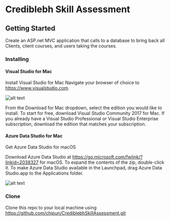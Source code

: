 # Crediblebh Skill Assessment

## Getting Started

Create an ASP.net MVC application that calls to a database to bring back all Clients, client courses, and users taking the courses. 


### Installing

#### Visual Studio for Mac 

Install Visual Studio for Mac
Navigate your browser of choice to https://www.visualstudio.com.

![alt text](https://tutorials.visualstudio.com/vs4mac-install/images/20Download.gif "Logo Title Text 1")


From the Download for Mac dropdown, select the edition you would like to install. To start for free, download Visual Studio Community 2017 for Mac. If you already have a Visual Studio Professional or Visual Studio Enterprise subscription, download the edition that matches your subscription.

#### Azure Data Studio for Mac

Get Azure Data Studio for macOS

Download Azure Data Studio at https://go.microsoft.com/fwlink/?linkid=2038327 for macOS.
To expand the contents of the zip, double-click it.
To make Azure Data Studio available in the Launchpad, drag Azure Data Studio.app to the Applications folder.

![alt text](https://docs.microsoft.com/en-us/sql/azure-data-studio/media/tutorial-sql-editor/insight-open-dashboard.png?view=sql-server-2017 "Logo Title Text 1")




### Clone

Clone this repo to your local machine using https://github.com/chipun/CrediblebhSkillAssessment.git



